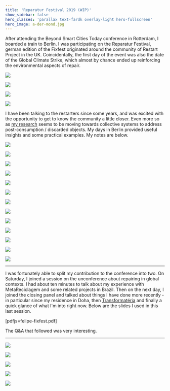 ```yaml
---
title: 'Reparatur Festival 2019 (WIP)'
show_sidebar: false
hero_classes: 'parallax text-fardk overlay-light hero-fullscreen'
hero_image: a-der-mond.jpg
---
```


After attending the Beyond Smart Cities Today conference in Rotterdam, I boarded a train
to Berlin. I was participating on the Reparatur Festival, german edition of the Fixfest 
originated around the community of Restart Project in the UK. Coincidentally, the first
day of the event was also the date of the Global Climate Strike, which almost by chance
ended up reinforcing the environmental aspects of repair.


![](entrance.jpg)


![](material.jpg)


![](take-make-dispose.jpg)


![](nachhaltigen-konsum.jpg)


I have been talking to the restarters since some years, and was excited with the opportunity
to get to know the community a little closer. Even more so as [my research](../) seems to be
moving towards collective systems to address post-consumption / discarded objects. My days
in Berlin provided useful insights and some practical examples. My notes are below.


![](open.jpg)


![](circular.jpg)


![](places.jpg)


![](reparatur-berlin.jpg)


![](programme.jpg)

![](communities.jpg)


![](manifesto.jpg)



![](growth-criticism.jpg)


![](post-growth.jpg)


![](three-dimensions.jpg)


![](repair-centre.jpg)



![](c-base.jpg)


![](restarter.jpg)



---

I was fortunately able to split my contribution to the conference into two. On Saturday, I joined a session on the unconference about
repairing in global contexts. I had about ten minutes to talk about my experience with MetaReciclagem and some related projects in Brazil.
Then on the next day, I joined the closing panel and talked about things I have done more recently - in particular since my residence
in Doha, then [Transformatéria](../transformateria) and finally a quick glance of what I'm into right now. Below are the slides I used
in this last session.

[pdfjs=felipe-fixfest.pdf]


The Q&A that followed was very interesting.


---


![](rooftop.jpg)

![](from-the-top.jpg)


![](a-der-mond.jpg)

![](sunset-blur.jpg)

![](z-alkohol.jpg)